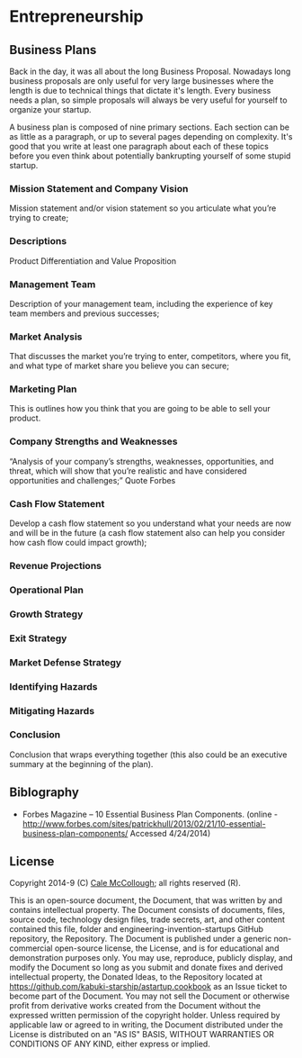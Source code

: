 # Entrepreneurship

## Business Plans

Back in the day, it was all about the long Business Proposal. Nowadays long business proposals are only useful for very large businesses where the length is due to technical things that dictate it's length. Every business needs a plan, so simple proposals will always be very useful for yourself to organize your startup.

A business plan is composed of nine primary sections. Each section can be as little as a paragraph, or up to several pages depending on complexity. It's good that you write at least one paragraph about each of these topics before you even think about potentially bankrupting yourself of some stupid startup.

### Mission Statement and Company Vision

Mission statement and/or vision statement so you articulate what you’re trying to create;

### Descriptions

Product Differentiation and Value Proposition

### Management Team

Description of your management team, including the experience of key team members and previous successes;

### Market Analysis

That discusses the market you’re trying to enter, competitors, where you fit, and what type of market share you believe you can secure;

### Marketing Plan

This is outlines how you think that you are going to be able to sell your product.

### Company Strengths and Weaknesses

“Analysis of your company’s strengths, weaknesses, opportunities, and threat, which will show that you’re realistic and have considered opportunities and challenges;” Quote Forbes

### Cash Flow Statement

Develop a cash flow statement so you understand what your needs are now and will be in the future (a cash flow statement also can help you consider how cash flow could impact growth);

### Revenue Projections

### Operational Plan

### Growth Strategy

### Exit Strategy

### Market Defense Strategy

### Identifying Hazards

### Mitigating Hazards

### Conclusion

Conclusion that wraps everything together (this also could be an executive summary at the beginning of the plan).


## Biblography

* Forbes Magazine – 10 Essential Business Plan Components. (online - http://www.forbes.com/sites/patrickhull/2013/02/21/10-essential-business-plan-components/ Accessed 4/24/2014)

## License

Copyright 2014-9 (C) [Cale McCollough](https://calemccollough.github.io); all rights reserved (R).

This is an open-source document, the Document, that was written by and contains intellectual property. The Document consists of documents, files, source code, technology design files, trade secrets, art, and other content contained this file, folder and engineering-invention-startups GitHub repository, the Repository. The Document is published under a generic non-commercial open-source license, the License, and is for educational and demonstration purposes only. You may use, reproduce, publicly display, and modify the Document so long as you submit and donate fixes and derived intellectual property, the Donated Ideas, to the Repository located at <https://github.com/kabuki-starship/astartup.cookbook> as an Issue ticket to become part of the Document. You may not sell the Document or otherwise profit from derivative works created from the Document without the expressed written permission of the copyright holder. Unless required by applicable law or agreed to in writing, the Document distributed under the License is distributed on an "AS IS" BASIS, WITHOUT WARRANTIES OR CONDITIONS OF ANY KIND, either express or implied.
